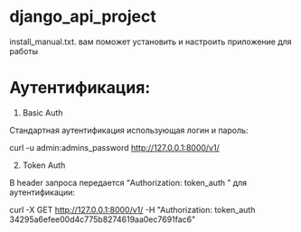 # django_api_project
install_manual.txt. вам поможет установить и настроить приложение для работы

# Аутентификация:
1)	Basic Auth

  Стандартная аутентификация использующая логин и пароль:
  
  curl -u admin:admins_password http://127.0.0.1:8000/v1/

2)	Token Auth

  В header запроса передается  “Authorization: token_auth <token>” для аутентификации:
  
  curl -X GET http://127.0.0.1:8000/v1/ -H "Authorization: token_auth 34295a6efee00d4c775b8274619aa0ec7691fac6"

